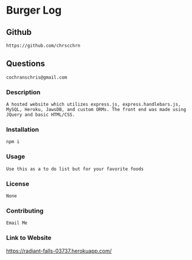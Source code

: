 
# Burger Log

    
## Github
    https://github.com/chrscchrn

## Questions
    cochranschris@gmail.com

### Description
    A hosted website which utilizes express.js, express.handlebars.js, MySQL, Heroku, JawsDB, and custom ORMs. The front end was made using JQuery and basic HTML/CSS. 

### Installation
    npm i

### Usage
    Use this as a to do list but for your favorite foods

### License
    None

### Contributing
    Email Me

### Link to Website
https://radiant-falls-03737.herokuapp.com/
